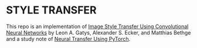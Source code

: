 # STYLE TRANSFER 
This repo is an implementation of [Image Style Transfer Using Convolutional Neural Networks](https://www.cv-foundation.org/openaccess/content_cvpr_2016/papers/Gatys_Image_Style_Transfer_CVPR_2016_paper.pdf)
by Leon A. Gatys, Alexander S. Ecker, and Matthias Bethge and a study note of [Neural Transfer Using PyTorch](https://pytorch.org/tutorials/advanced/neural_style_tutorial.html).


